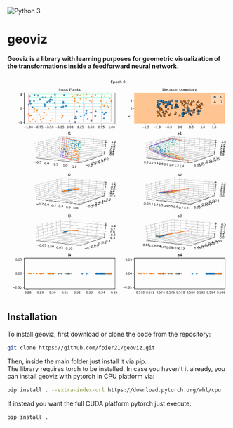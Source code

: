 ![Python 3](https://img.shields.io/badge/python-3-blue.svg)
# geoviz
 **Geoviz is a library with learning purposes for geometric visualization of the transformations inside a feedforward neural network.**

<!-- <img src="./docs/img/Figure 299_v2.png" alt="Example img" width="700px"> -->

<img src="./docs/gif/example.gif" alt="Example gif" width="700px">

## Installation
To install geoviz, first download or clone the code from the repository: 

```bash
git clone https://github.com/fpier21/geoviz.git 
```
Then, inside the main folder just install it via pip.  
The library requires torch to be installed. In case you haven't it already, you can install geoviz with pytorch in CPU platform via: 

```bash
pip install . --extra-index-url https://download.pytorch.org/whl/cpu
```

If instead you want the full CUDA platform pytorch just execute: 

```bash
pip install .
```